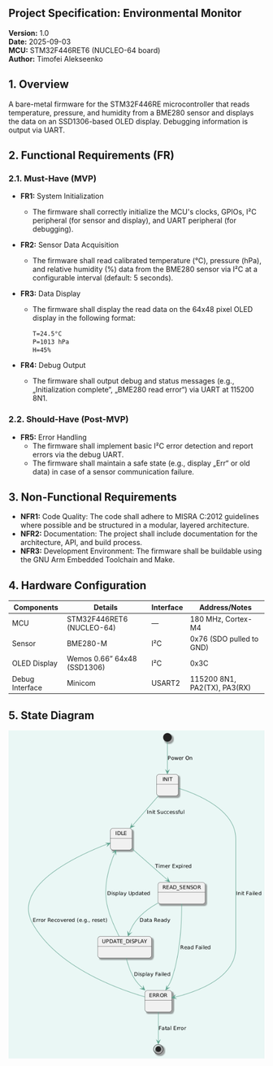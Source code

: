 ## Project Specification: Environmental Monitor

**Version:** 1.0  
**Date:** 2025-09-03  
**MCU:** STM32F446RET6 (NUCLEO-64 board)  
**Author:** Timofei Alekseenko  

## 1. Overview

A bare-metal firmware for the STM32F446RE microcontroller that reads temperature, pressure, and humidity from a BME280 sensor and displays the data on an SSD1306-based OLED display. Debugging information is output via UART.

## 2. Functional Requirements (FR)

### 2.1. Must-Have (MVP)

* **FR1:** System Initialization
  * The firmware shall correctly initialize the MCU's clocks, GPIOs, I²C peripheral (for sensor and display), and UART peripheral (for debugging).
* **FR2:** Sensor Data Acquisition
  * The firmware shall read calibrated temperature (°C), pressure (hPa), and relative humidity (%) data from the BME280 sensor via I²C at a configurable interval (default: 5 seconds).
* **FR3:** Data Display
  * The firmware shall display the read data on the 64x48 pixel OLED display in the following format:
    
    ```
    T=24.5°C
    P=1013 hPa
    H=45%
    ```

* **FR4:** Debug Output
  * The firmware shall output debug and status messages (e.g., „Initialization complete“, „BME280 read error“) via UART at 115200 8N1.

### 2.2. Should-Have (Post-MVP)

* **FR5:** Error Handling
  * The firmware shall implement basic I²C error detection and report errors via the debug UART.
  * The firmware shall maintain a safe state (e.g., display „Err“ or old data) in case of a sensor communication failure.

## 3. Non-Functional Requirements

* **NFR1:** Code Quality: The code shall adhere to MISRA C:2012 guidelines where possible and be structured in a modular, layered architecture.
* **NFR2:** Documentation: The project shall include documentation for the architecture, API, and build process.
* **NFR3:** Development Environment: The firmware shall be buildable using the GNU Arm Embedded Toolchain and Make.

## 4. Hardware Configuration

| Components      | Details                     | Interface | Address/Notes                |
| --------------- | --------------------------- | --------- | ---------------------------- |
| MCU             | STM32F446RET6 (NUCLEO-64)   | —         | 180 MHz, Cortex-M4           |
| Sensor          | BME280-M                    | I²C       | 0x76 (SDO pulled to GND)     |
| OLED Display    | Wemos 0.66” 64x48 (SSD1306) | I²C       | 0x3C                         |
| Debug Interface | Minicom                     | USART2    | 115200 8N1, PA2(TX), PA3(RX) |

## 5. State Diagram

![](Diagrams/fw_logic_fsm_v.1.0.png)
